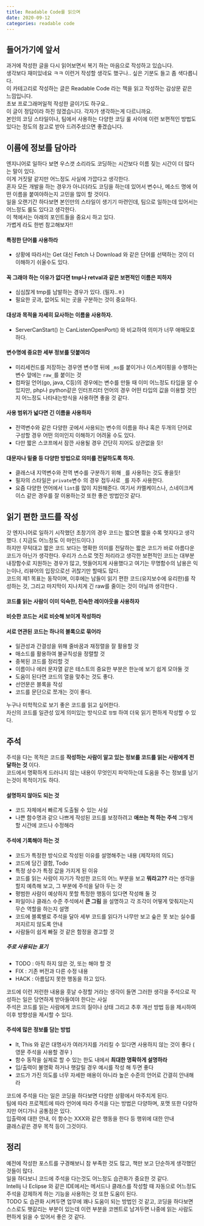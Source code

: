 ```yaml
---
title: Readable Code를 읽으며
date: 2020-09-12
categories: readable code
---
```


## 들어가기에 앞서
과거에 작성한 글을 다시 읽어보면서 복기 하는 마음으로 작성하고 있습니다.  
생각보다 재미있네요 ㅋㅋ 이런거 작성할 생각도 했구나.. 싶은 기분도 들고 좀 색다릅니다.  
이 카테고리로 작성하는 글은 Readable Code 라는 책을 읽고 작성하는 감상문 같은 느낌입니다.  
초보 프로그래머일적 작성한 글이기도 하구요..  
이 글이 정답이라 하진 않겠습니다. 각자가 생각하는게 다르니까요.  
본인의 코딩 스타일이나, 팀에서 사용하는 다양한 코딩 룰 사이에 이런 보편적인 방법도 있다는 정도의 참고로 받아 드려주셨으면 좋겠습니다.


## 이름에 정보를 담아라
엔지니어로 일하다 보면 우스갯 소리라도 코딩하는 시간보다 이름 짖는 시간이 더 많다는 말이 있다.  
이게 거짓말 같지만 어느정도 사실에 가깝다고 생각한다.  
혼자 모든 개발을 하는 경우가 아니더라도 코딩을 하는데 있어서 변수나, 메소드 명에 어떤 이름을 붙여야하는지 고민을 많이 할 것이다.  
일을 오랜기간 하다보면 본인만의 스타일이 생기기 마련인데, 팀으로 일하는데 있어서는 어느정도 룰도 있다고 생각한다.  
이 책에서는 아래의 포인트들을 중요시 하고 있다.  
가볍게 라도 한번 참고해보자!!  

#### 특정한 단어를 사용하라 
- 상황에 따라서는 Get 대신 Fetch 나 Download 와 같은 단어를 선택하는 것이 더 이해하기 쉬울수도 있다. 

#### 꼭 그래야 하는 이유가 없다면 tmp나 retval과 같은 보편적인 이름은 피하자 
- 심심찮게 tmp를 남발하는 경우가 있다. (필자..ㅎ) 
- 필요한 곳과, 없어도 되는 곳을 구분하는 것이 중요하다.

#### 대상과 목적을 자세히 묘사하는 이름을 사용하자.
- ServerCanStart() 는 CanListenOpenPort() 와 비교하여 의미가 너무 애매모호 하다.

#### 변수명에 중요한 세부 정보를 덧붙여라
- 미리세컨드를 저장하는 경우엔 변수명 뒤에 ``_ms``를 붙이거나 이스케이핑을 수행하는 변수 앞에는 ``raw_``를 붙이는 것 
- 컴파일 언어(go, java, C등)의 경우에는 변수를 만들 때 이미 어느정도 타입을 알 수 있지만, php나 python같은 인터프리터 언어의 경우 어떤 타입의 값을 이용할 것인지 어느정도 나타내는방식을 사용하면 좋을 것 같다. 

#### 사용 범위가 넓다면 긴 이름을 사용하자 
- 전역변수와 같은 다양한 곳에서 사용되는 변수의 이름을 하나 혹은 두개의 단어로 구성할 경우 어떤 의미인지 이해하기 어려울 수도 있다.
- 다만 짧은 스코프에서 잠깐 사용될 경우 간단히 지어도 상관없을 듯!

#### 대문자나 밑줄 등 다양한 방법으로 의미를 전달하도록 하자.
- 클래스내 지역변수와 전역 변수를 구분하기 위해 ``_``를 사용하는 것도 좋을듯! 
- 필자의 스타일은 ``private``변수 의 경우 접두사로 ``_``를 자주 사용한다.
- 요즘 다양한 언어에서 ``lint``를 많이 지원해준다. 여기서 카멜케이스나, 스네이크케이스 같은 경우를 잘 이용하는것 또한 좋은 방법인것 같다.
    
## 읽기 편한 코드를 작성
갓 엔지니어로 일하기 시작했던 초창기의 경우 코드는 짧으면 짧을 수록 멋지다고 생각했다. ( 지금도 어느정도 이 마인드이다.)  
하지만 무턱대고 짧은 코드 보다는 명확한 의미를 전달하는 짧은 코드가 바로 아름다운 코드가 아닌가 생각한다. 
우리가 스스로 멋진 처리라고 생각한 보편적인 코드는 대부분 내장함수로 지원하는 경우가 많고, 멋들어지게 사용했다고 여기는 무명함수의 남용은 익는이나, 리뷰어의 입장으로선 귀찮기만 할때도 많다.  
코드의 제1 목표는 동작이며, 이후에는 남들이 읽기 편한 코드(유지보수에 유리한)를 작성하는 것, 그리고 마지막이 지나치게 긴 raw를 줄이는 것이 아닐까 생각한다 .  

#### 코드를 읽는 사람이 이미 익숙한, 친숙한 레이아웃을 사용하자
#### 비슷한 코드는 서로 비슷해 보이게 작성하라 
#### 서로 연관된 코드는 하나의 블록으로 묶어라 
- 일관성과 간결성을 위해 줄바꿈과 재정렬을 잘 활용할 것 
- 매소드를 활용하여 불규칙성을 정렬할 것 
- 중복된 코드를 정리할 것 
- 이름이나 에러 문자열 같은 테스트의 중요한 부분은 한눈에 보기 쉽게 모아둘 것 
- 도움이 된다면 코드의 열을 맞추는 것도 좋다.
- 선언문은 블록을 작성 
- 코드를 문단으로 쪼개는 것이 좋다. 

누구나 미학적으로 보기 좋은 코드를 읽고 싶어한다.   
자신의 코드를 일관성 있게 의미있는 방식으로 ``정렬`` 하여 더욱 읽기 편하게 작성할 수 있다.

## 주석 
주석을 다는 목적은 코드를 **작성하는 사람이 알고 있는 정보를 코드를 읽는 사람에게 전달하는 것** 이다.  
코드에서 명확하게 드러나지 않는 내용이 무엇인지 파악하는데 도움을 주는 정보를 남기는것이 목적이기도 하다.  

#### 설명하지 않아도 되는 것
- 코드 자체에서 빠르게 도출될 수 있는 사실 
- 나쁜 함수명과 같으 나쁘게 작성된 코드를 보정하려고 **애쓰는 척 하는 주석** 그렇게 할 시간에 코드나 수정해라 

#### 주석에 기록해야 하는 것 
- 코드가 특정한 방식으로 작성된 이유를 설명해주는 내용 (제작자의 의도)
- 코드에 담긴 결함, Todo 
- 특정 상수가 특정 값을 가지게 된 이유 
- 코드를 읽는 사람이 자기가 작성한 코드의 어느 부분을 보고 **뭐라고??** 라는 생각을 할지 예측해 보고, 그 부분에 주석을 달아 두는 것 
- 평범한 사람이 예상하지 못할 특정한 행동이 있다면 작성해 둘 것 
- 파일이나 클래스 수준 주석에서 **큰 그림** 을 설명하고 각 조각이 어떻게 맞춰지는지 무슨 역할을 하는지 설명 
- 코드에 블록별로 주석을 달아 세부 코드를 읽다가 나무만 보고 숲은 못 보는 실수를 저지르지 않도록 안내
- 사람들이 쉽게 빠질 것 같은 함정을 경고할 것 

##### 주로 사용되는 표기
- TODO : 아직 하지 않은 것, 또는 해야 할 것 
- FIX : 기존 버전과 다른 수정 내용 
- HACK : 아름답지 못한 행동을 하고 있다.

코드에 이런 저런한 내용을 훗날 수정할 거라는 생각이 들면 그러한 생각을 주석으로 작성하는 일은 당연하게 받아들여야 한다는 사실   
주석은 코드를 읽는 사람에게 코드의 질이나 상태 그리고 추후 개선 방법 등을 제시하여 이후 방향성을 제시할 수 있다. 

#### 주석에 많은 정보를 담는 방법 
- It, This 와 같은 대명사가 여러가지를 가리킬 수 있다면 사용하지 않는 것이 좋다 ( 영문 주석을 사용할 경우 )
- 함수 동작을 실제로 할 수 있는 한도 내에서 **최대한 명확하게 설명하라**
- 입/출력이 불명확 하거나 햇갈릴 경우 예시를 작성 해 두면 좋다 
- 코드가 가진 의도를 너무 자세한 애용이 아니라 높은 수준의 언어로 간결히 안내해라 

코드에 주석을 다는 일은 코딩을 하다보면 다양한 상황에서 마주치게 된다.  
팀에 따라 프로젝트에 따라 언어에 따라 주석을 다는 방법은 다양하며, 포맷 또한 다양하지만 어디가나 공통점은 있다.  
입출력에 대한 안내, 이 함수는 XXX와 같은 행동을 한다 등 행위에 대한 안내  
클래스같은 경우 목적 등이 그것이다. 


## 정리 
예전에 작성한 포스트를 구경해보니 참 부족한 것도 많고, 책만 보고 단순하게 생각했던 것들이 많다.   
일을 하다보니 코드에 주석을 다는것도 어느정도 습관화가 중요한 것 같다.  
Intellij 나 Eclipse 와 같은 IDE에서는 메서드나 클래스를 작성할 때 자동으로 어느정도 주석을 강제하게 하는 기능을 사용하는 것 또한 도움이 된다.  
TODO 도 습관화 시켜두면 업무에 꽤나 도움이 되는 방법인 것 같고, 코딩을 하다보면 스스로도 햇갈리는 부분이 있는데 이런 부분을 코멘트로 남겨두면 나중에 읽는 사람도 편하게 읽을 수 있어서 좋은 것 같다.
